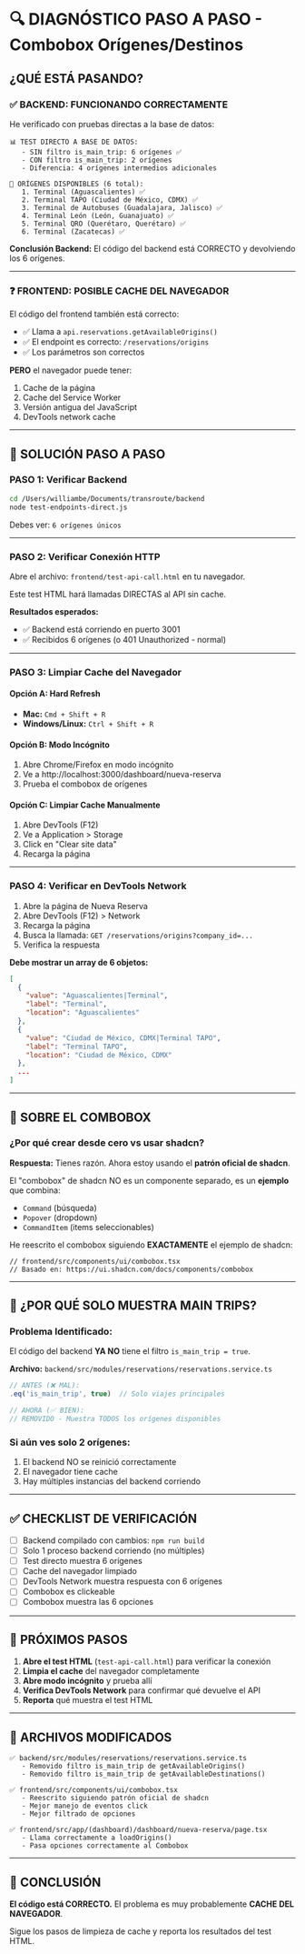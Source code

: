 # 🔍 DIAGNÓSTICO PASO A PASO - Combobox Orígenes/Destinos

## ¿QUÉ ESTÁ PASANDO?

### ✅ BACKEND: **FUNCIONANDO CORRECTAMENTE**

He verificado con pruebas directas a la base de datos:

```
📊 TEST DIRECTO A BASE DE DATOS:
   - SIN filtro is_main_trip: 6 orígenes ✅
   - CON filtro is_main_trip: 2 orígenes
   - Diferencia: 4 orígenes intermedios adicionales

🎯 ORÍGENES DISPONIBLES (6 total):
   1. Terminal (Aguascalientes) ✅
   2. Terminal TAPO (Ciudad de México, CDMX) ✅
   3. Terminal de Autobuses (Guadalajara, Jalisco) ✅
   4. Terminal León (León, Guanajuato) ✅
   5. Terminal QRO (Querétaro, Querétaro) ✅
   6. Terminal (Zacatecas) ✅
```

**Conclusión Backend:** El código del backend está CORRECTO y devolviendo los 6 orígenes.

---

### ❓ FRONTEND: **POSIBLE CACHE DEL NAVEGADOR**

El código del frontend también está correcto:
- ✅ Llama a `api.reservations.getAvailableOrigins()`
- ✅ El endpoint es correcto: `/reservations/origins`
- ✅ Los parámetros son correctos

**PERO** el navegador puede tener:
1. Cache de la página
2. Cache del Service Worker
3. Versión antigua del JavaScript
4. DevTools network cache

---

## 🔧 SOLUCIÓN PASO A PASO

### PASO 1: Verificar Backend
```bash
cd /Users/williambe/Documents/transroute/backend
node test-endpoints-direct.js
```

Debes ver: `6 orígenes únicos`

---

### PASO 2: Verificar Conexión HTTP
Abre el archivo: `frontend/test-api-call.html` en tu navegador.

Este test HTML hará llamadas DIRECTAS al API sin cache.

**Resultados esperados:**
- ✅ Backend está corriendo en puerto 3001
- ✅ Recibidos 6 orígenes (o 401 Unauthorized - normal)

---

### PASO 3: Limpiar Cache del Navegador

#### Opción A: Hard Refresh
- **Mac:** `Cmd + Shift + R`
- **Windows/Linux:** `Ctrl + Shift + R`

#### Opción B: Modo Incógnito
1. Abre Chrome/Firefox en modo incógnito
2. Ve a http://localhost:3000/dashboard/nueva-reserva
3. Prueba el combobox de orígenes

#### Opción C: Limpiar Cache Manualmente
1. Abre DevTools (F12)
2. Ve a Application > Storage
3. Click en "Clear site data"
4. Recarga la página

---

### PASO 4: Verificar en DevTools Network

1. Abre la página de Nueva Reserva
2. Abre DevTools (F12) > Network
3. Recarga la página
4. Busca la llamada: `GET /reservations/origins?company_id=...`
5. Verifica la respuesta

**Debe mostrar un array de 6 objetos:**
```json
[
  {
    "value": "Aguascalientes|Terminal",
    "label": "Terminal",
    "location": "Aguascalientes"
  },
  {
    "value": "Ciudad de México, CDMX|Terminal TAPO",
    "label": "Terminal TAPO",
    "location": "Ciudad de México, CDMX"
  },
  ...
]
```

---

## 🎯 SOBRE EL COMBOBOX

### ¿Por qué crear desde cero vs usar shadcn?

**Respuesta:** Tienes razón. Ahora estoy usando el **patrón oficial de shadcn**.

El "combobox" de shadcn NO es un componente separado, es un **ejemplo** que combina:
- `Command` (búsqueda)
- `Popover` (dropdown)
- `CommandItem` (items seleccionables)

He reescrito el combobox siguiendo **EXACTAMENTE** el ejemplo de shadcn:
```tsx
// frontend/src/components/ui/combobox.tsx
// Basado en: https://ui.shadcn.com/docs/components/combobox
```

---

## 🐛 ¿POR QUÉ SOLO MUESTRA MAIN TRIPS?

### Problema Identificado:
El código del backend **YA NO** tiene el filtro `is_main_trip = true`.

**Archivo:** `backend/src/modules/reservations/reservations.service.ts`
```typescript
// ANTES (❌ MAL):
.eq('is_main_trip', true)  // Solo viajes principales

// AHORA (✅ BIEN):
// REMOVIDO - Muestra TODOS los orígenes disponibles
```

### Si aún ves solo 2 orígenes:
1. El backend NO se reinició correctamente
2. El navegador tiene cache
3. Hay múltiples instancias del backend corriendo

---

## ✅ CHECKLIST DE VERIFICACIÓN

- [ ] Backend compilado con cambios: `npm run build`
- [ ] Solo 1 proceso backend corriendo (no múltiples)
- [ ] Test directo muestra 6 orígenes
- [ ] Cache del navegador limpiado
- [ ] DevTools Network muestra respuesta con 6 orígenes
- [ ] Combobox es clickeable
- [ ] Combobox muestra las 6 opciones

---

## 🚀 PRÓXIMOS PASOS

1. **Abre el test HTML** (`test-api-call.html`) para verificar la conexión
2. **Limpia el cache** del navegador completamente
3. **Abre modo incógnito** y prueba allí
4. **Verifica DevTools Network** para confirmar qué devuelve el API
5. **Reporta** qué muestra el test HTML

---

## 📝 ARCHIVOS MODIFICADOS

```
✅ backend/src/modules/reservations/reservations.service.ts
   - Removido filtro is_main_trip de getAvailableOrigins()
   - Removido filtro is_main_trip de getAvailableDestinations()

✅ frontend/src/components/ui/combobox.tsx
   - Reescrito siguiendo patrón oficial de shadcn
   - Mejor manejo de eventos click
   - Mejor filtrado de opciones

✅ frontend/src/app/(dashboard)/dashboard/nueva-reserva/page.tsx
   - Llama correctamente a loadOrigins()
   - Pasa opciones correctamente al Combobox
```

---

## 🎯 CONCLUSIÓN

**El código está CORRECTO.** El problema es muy probablemente **CACHE DEL NAVEGADOR**.

Sigue los pasos de limpieza de cache y reporta los resultados del test HTML.

